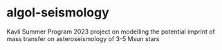 # algol-seismology
Kavli Summer Program 2023 project on modelling the potential imprint of mass transfer on asteroseismology of 3-5 Msun stars
